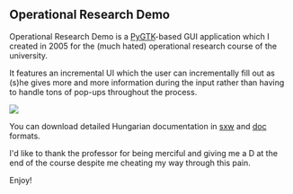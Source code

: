 Operational Research Demo
-------------------------

Operational Research Demo is a [PyGTK](http://pygtk.org/)-based GUI application which I created in 2005 for the (much hated) operational research course of the university.

It features an incremental UI which the user can incrementally fill out as (s)he gives more and more information during the input rather than having to handle tons of pop-ups throughout the process.

![](https://raw.github.com/mondalaci/operational-research-demo/master/screenshot.png)

You can download detailed Hungarian documentation in [sxw](https://github.com/mondalaci/operational-research-demo/raw/master/opres-demo-hungarian.sxw) and [doc](https://github.com/mondalaci/operational-research-demo/raw/master/opres-demo-hungarian.sxw) formats.

I'd like to thank the professor for being merciful and giving me a D at the end of the course despite me cheating my way through this pain.

Enjoy!
